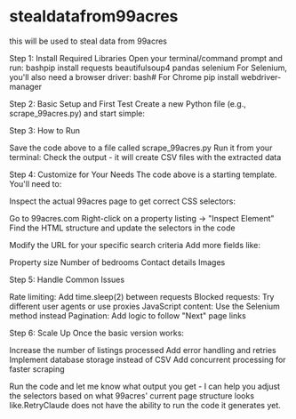 # stealdatafrom99acres
this will be used to steal data from 99acres

Step 1: Install Required Libraries
Open your terminal/command prompt and run:
bashpip install requests beautifulsoup4 pandas selenium
For Selenium, you'll also need a browser driver:
bash# For Chrome
pip install webdriver-manager

Step 2: Basic Setup and First Test
Create a new Python file (e.g., scrape_99acres.py) and start simple:

Step 3: How to Run

Save the code above to a file called scrape_99acres.py
Run it from your terminal:
Check the output - it will create CSV files with the extracted data

Step 4: Customize for Your Needs
The code above is a starting template. You'll need to:

Inspect the actual 99acres page to get correct CSS selectors:

Go to 99acres.com
Right-click on a property listing → "Inspect Element"
Find the HTML structure and update the selectors in the code


Modify the URL for your specific search criteria
Add more fields like:

Property size
Number of bedrooms
Contact details
Images



Step 5: Handle Common Issues

Rate limiting: Add time.sleep(2) between requests
Blocked requests: Try different user agents or use proxies
JavaScript content: Use the Selenium method instead
Pagination: Add logic to follow "Next" page links

Step 6: Scale Up
Once the basic version works:

Increase the number of listings processed
Add error handling and retries
Implement database storage instead of CSV
Add concurrent processing for faster scraping

Run the code and let me know what output you get - I can help you adjust the selectors based on what 99acres' current page structure looks like.RetryClaude does not have the ability to run the code it generates yet.
